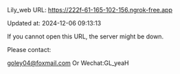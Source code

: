 Lily_web URL: https://222f-61-165-102-156.ngrok-free.app

Updated at: 2024-12-06 09:13:13

If you cannot open this URL, the server might be down.

Please contact: 

goley04@foxmail.com Or Wechat:GL_yeaH